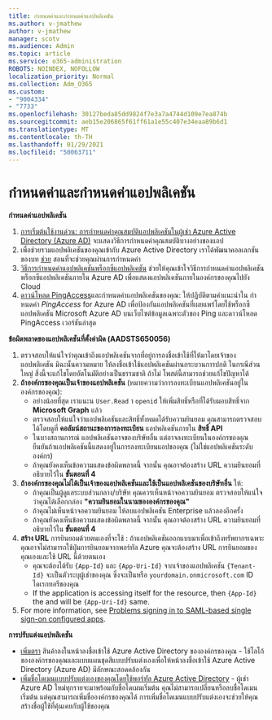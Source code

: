 ```yaml
---
title: กําหนดค่าและกําหนดค่าแอปพลิเคชัน
ms.author: v-jmathew
author: v-jmathew
manager: scotv
ms.audience: Admin
ms.topic: article
ms.service: o365-administration
ROBOTS: NOINDEX, NOFOLLOW
localization_priority: Normal
ms.collection: Adm_O365
ms.custom:
- "9004334"
- "7733"
ms.openlocfilehash: 30127beda85dd9824f7e3a7a4744d109e7ea874b
ms.sourcegitcommit: aeb15e206865f61ff61a1e55c407e34eaa89b6d1
ms.translationtype: MT
ms.contentlocale: th-TH
ms.lasthandoff: 01/29/2021
ms.locfileid: "50063711"
---
```

# <a name="configure-and-customize-applications"></a>กําหนดค่าและกําหนดค่าแอปพลิเคชัน

**กําหนดค่าแอปพลิเคชัน**

1. [การเริ่มต้นใช้งานด่วน: การกําหนดค่าคุณสมบัติแอปพลิเคชันในผู้เช่า Azure Active Directory (Azure AD)](https://docs.microsoft.com/azure/active-directory/manage-apps/add-application-portal-configure) จะแสดงวิธีการกําหนดค่าคุณสมบัติบางอย่างของแอป
2. เพื่อช่วยรวมแอปพลิเคชันของคุณเข้ากับ Azure Active Directory เราได้พัฒนาคอลเลกชันของบท [ช่วย](https://docs.microsoft.com/azure/active-directory/saas-apps/tutorial-list) สอนที่จะช่วยคุณผ่านการกําหนดค่า
3. [วิธีการกําหนดค่าแอปพลิเคชันพร็อกซีแอปพลิเคชัน](https://docs.microsoft.com/azure/active-directory/manage-apps/application-proxy-config-how-to) ช่วยให้คุณเข้าใจวิธีการกําหนดค่าแอปพลิเคชันพร็อกซีแอปพลิเคชันภายใน Azure AD เพื่อแสดงแอปพลิเคชันภายในองค์กรของคุณไปยัง Cloud
4. [ดาวน์โหลด PingAccess](https://docs.microsoft.com/azure/active-directory/manage-apps/application-proxy-ping-access-publishing-guide#download-pingaccess-and-configure-your-application)และกําหนดค่าแอปพลิเคชันของคุณ: ให้ปฏิบัติตามคําแนะนําใน กําหนดค่า *PingAccess* for Azure AD เพื่อป้องกันแอปพลิเคชันที่เผยแพร่โดยใช้พร็อกซีแอปพลิเคชัน Microsoft Azure AD บนเว็บไซต์ข้อมูลเฉพาะตัวของ Ping และดาวน์โหลด PingAccess เวอร์ชันล่าสุด

**ข้อผิดพลาดของแอปพลิเคชันที่ตั้งค่าผิด (AADSTS650056)**

1. ตรวจสอบให้แน่ใจว่าคุณเข้าถึงแอปพลิเคชันจากที่อยู่การลงชื่อเข้าใช้ที่ให้มาโดยเจ้าของแอปพลิเคชัน มิฉะนั้นความหมาย ให้ลงชื่อเข้าใช้แอปพลิเคชันผ่านกระบวนการปกติ ในกรณีส่วนใหญ่ สิ่งนี้จะแก้ไขโดยอัตโนมัติอย่างเป็นธรรมชาติ ถ้าไม่ โพสต์นี้สามารถช่วยแก้ไขปัญหาได้
2. **ถ้าองค์กรของคุณเป็นเจ้าของแอปพลิเคชัน** (หมายความว่าการลงทะเบียนแอปพลิเคชันอยู่ในองค์กรของคุณ):
    - อย่างน้อยที่สุด เราแนะน `User.Read` า `openid` ให้เพิ่มสิทธิ์หรือที่ได้รับมอบสิทธิ์จาก **Microsoft Graph** แล้ว
    - ตรวจสอบให้แน่ใจว่าแอปพลิเคชันและสิทธิ์ทั้งหมดได้รับความยินยอม คุณสามารถตรวจสอบได้โดยดูที่ **คอลัมน์สถานะของการลงทะเบียน** แอปพลิเคชันภายใน **สิทธิ์ API**
    - ในบางสถานการณ์ แอปพลิเคชันอาจของบริษัทอื่น แต่อาจลงทะเบียนในองค์กรของคุณ ยืนยันถ้าแอปพลิเคชันนี้แสดงอยู่ในการลงทะเบียนแอปของคุณ (ไม่ใช่แอปพลิเคชันระดับองค์กร)
    - ถ้าคุณยังคงเห็นข้อความแสดงข้อผิดพลาดนี้ จากนั้น คุณอาจต้องสร้าง URL ความยินยอมที่อธิบายไว้ใน **ขั้นตอนที่ 4**
3. **ถ้าองค์กรของคุณไม่ได้เป็นเจ้าของแอปพลิเคชันและใช้เป็นแอปพลิเคชันของบริษัทอื่น** ให้:
    - ถ้าคุณเป็นผู้ดูแลระบบส่วนกลาง/บริษัท คุณควรเห็นหน้าจอความยินยอม ตรวจสอบให้แน่ใจว่าคุณได้เลือกกล่อง **"ความยินยอมในนามขององค์กรของคุณ"**
    - ถ้าคุณไม่เห็นหน้าจอความยินยอม ให้ลบแอปพลิเคชัน Enterprise แล้วลองอีกครั้ง
    - ถ้าคุณยังคงเห็นข้อความแสดงข้อผิดพลาดนี้ จากนั้น คุณอาจต้องสร้าง URL ความยินยอมที่อธิบายไว้ใน **ขั้นตอนที่ 4**
4. **สร้าง URL** การยินยอมด้วยตนเองที่จะใช้ : ถ้าแอปพลิเคชันออกแบบมาเพื่อเข้าถึงทรัพยากรเฉพาะ คุณอาจไม่สามารถใช้ปุ่มการยินยอมจากพอร์ทัล Azure คุณจะต้องสร้าง URL การยินยอมของคุณเองและใช้ URL นี้ด้วยตนเอง
    - คุณจะต้องได้รับ `{App-Id}` และ `{App-Uri-Id}` จากเจ้าของแอปพลิเคชัน `{Tenant-Id}` จะเป็นตัวระบุผู้เช่าของคุณ ซึ่งจะเป็นหรือ `yourdomain.onmicrosoft.com` ID ไดเรกทอรีของคุณ
    - If the application is accessing itself for the resource, then `{App-Id}` the and will be `{App-Uri-Id}` same.
5. For more information, see [Problems signing in to SAML-based single sign-on configured apps](https://docs.microsoft.com/azure/active-directory/manage-apps/application-sign-in-problem-federated-sso-gallery#misconfigured-application).

**การปรับแต่งแอปพลิเคชัน**

- [เพิ่มตรา](https://docs.microsoft.com/azure/active-directory/fundamentals/customize-branding) สินค้าลงในหน้าลงชื่อเข้าใช้ Azure Active Directory ขององค์กรของคุณ - ใช้โลโก้ขององค์กรของคุณและแบบแผนชุดสีแบบปรับแต่งเองเพื่อให้หน้าลงชื่อเข้าใช้ Azure Active Directory (Azure AD) มีลักษณะสอดคล้องกัน
- [เพิ่มชื่อโดเมนแบบปรับแต่งเองของคุณโดยใช้พอร์ทัล Azure Active Directory](https://docs.microsoft.com/azure/active-directory/fundamentals/add-custom-domain) - ผู้เช่า Azure AD ใหม่ทุกรายจะมาพร้อมกับชื่อโดเมนเริ่มต้น คุณไม่สามารถเปลี่ยนหรือลบชื่อโดเมนเริ่มต้น แต่คุณสามารถเพิ่มชื่อองค์กรของคุณได้ การเพิ่มชื่อโดเมนแบบปรับแต่งเองจะช่วยให้คุณสร้างชื่อผู้ใช้ที่คุ้นเคยกับผู้ใช้ของคุณ
